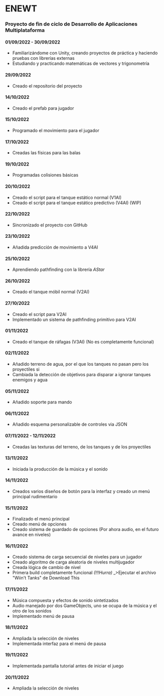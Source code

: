 # ENEWT

### Proyecto de fin de ciclo de Desarrollo de Aplicaciones Multiplataforma

#### 01/09/2022 - 30/09/2022

- Familiarizándome con Unity, creando proyectos de práctica y haciendo pruebas con librerías externas
- Estudiando y practicando matemáticas de vectores y trigonometría

#### 29/09/2022

- Creado el repositorio del proyecto

#### 14/10/2022

- Creado el prefab para jugador

#### 15/10/2022

- Programado el movimiento para el jugador

#### 17/10/2022

- Creadas las físicas para las balas

#### 19/10/2022

- Programadas colisiones básicas

#### 20/10/2022

- Creado el script para el tanque estático normal (V1AI) 
- Creado el script para el tanque estático predictivo (V4AI) (WIP)

#### 22/10/2022

- Sincronizado el proyecto con GitHub

#### 23/10/2022

- Añadida predicción de movimiento a V4AI

#### 25/10/2022

- Aprendiendo pathfinding con la librería *AStar*

#### 26/10/2022

- Creado el tanque móbil normal (V2AI)

#### 27/10/2022

- Creado el script para V2AI
- Implementado un sistema de pathfinding primitivo para V2AI

#### 01/11/2022

- Creado el tanque de ráfagas (V3AI) (No es completamente funcional)

#### 02/11/2022

- Añadido terreno de agua, por el que los tanques no pasan pero los proyectiles si
- Cambiada la detección de objetivos para disparar a ignorar tanques enemigos y agua

#### 05/11/2022

- Añadido soporte para mando

#### 06/11/2022

- Añadido esquema personalizable de controles via JSON

#### 07/11/2022 - 12/11/2022

- Creadas las texturas del terreno, de los tanques y de los proyectiles

#### 13/11/2022

- Iniciada la producción de la música y el sonido

#### 14/11/2022

- Creados varios diseños de botón para la interfaz y creado un menú principal rudimentario

#### 15/11/2022

- Finalizado el menú principal
- Creado menú de opciones
- Creado sistema de guardado de opciones (Por ahora audio, en el futuro avance en niveles)

#### 16/11/2022

- Creado sistema de carga secuencial de niveles para un jugador
- Creado algoritmo de carga aleatoria de niveles multijugador
- Creada lógica de cambio de nivel
- Primera build completamente funcional _(!!!Hurra)_
	_>Ejecutar el archivo "Wiin't Tanks" de Download This
	
#### 17/11/2022

- Música compuesta y efectos de sonido sintetizados
- Audio manejado por dos GameObjects, uno se ocupa de la música y el otro de los sonidos
- Implementado menú de pausa

#### 18/11/2022

- Ampliada la selección de niveles
- Implementada interfaz para el menú de pausa

#### 19/11/2022

- Implementada pantalla tutorial antes de iniciar el juego

#### 20/11/2022

- Ampliada la selección de niveles